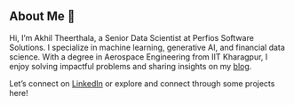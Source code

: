 ## About Me 👋

Hi, I’m Akhil Theerthala, a Senior Data Scientist at Perfios Software Solutions. I specialize in machine learning, generative AI, and financial data science. With a degree in Aerospace Engineering from IIT Kharagpur, I enjoy solving impactful problems and sharing insights on my [blog](https://medium.com/@akhiltvsn).

Let’s connect on [LinkedIn](https://www.linkedin.com/in/akhil-theerthala) or explore and connect through some projects here!
